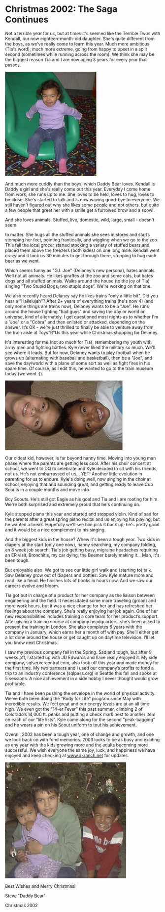 # Christmas 2002: The Saga Continues 

 Not a terrible year for us, but at times it's seemed like the Terrible Twos with Kendall, our now eighteen-month-old daughter. She's quite different from the boys, as we've really come to learn this year. Much more ambitious (Tia's word), much more extreme, going from happy to upset in a split second (sometimes while running across the room). We think she may be the biggest reason Tia and I are now aging 3 years for every year that passes.

![Kendall sliding](/assets/img/kids/kendallsliding.jpg)

And much more cuddly than the boys, which Daddy Bear loves. Kendall is Daddy's girl and she's really come out this year. Everyday I come home from work, she runs up to me. She loves to be held, loves to hug, loves to be close. She's started to talk and is now waving good-bye to everyone. We still haven't figured out why she likes some people and not others, but quite a few people that greet her with a smile get a furrowed brow and a scowl.

And she loves animals. Stuffed, live, domestic, wild, large, small - doesn't seem

to matter. She hugs all the stuffed animals she sees in stores and starts stomping her feet, pointing frantically, and wiggling when we go to the zoo. This fall the local grocer started stocking a variety of stuffed bears and placed them above the freezers (both sides) on one long aisle. Kendall went crazy and it took us 30 minutes to get through there, stopping to hug each bear as we went.

Which seems funny as "G.I. Joe" (Delaney's new persona), hates animals. Well not all animals. He likes giraffes at the zoo and some cats, but hates dogs and all stuffed animals. Walks around the house (to the joy of Tia) singing "Two Stupid Dogs, two stupid dogs”. We're working on that one.

We also recently heard Delaney say he likes trains "only a little bit". Did you hear a "Hallelujah"? After 2+ years of everything trains (he's now 4) (and only some things are trains now), Delaney wants to be a "Joe". He runs around the house fighting "bad guys" and saving the day or world or universe, kind of alternately. I get questioned most nights as to whether I'm a "Joe" or a "Cobra" and then enlisted or attacked, depending on the answer. It’s OK - we’re just thrilled to finally be able to venture away from the train aisle at Toys”R”Us this year while Christmas shopping for Delaney.

It's interesting for me (not so much for Tia), remembering my youth with army men and fighting battles.   Kyle never liked the military so much. We'll see where it leads. But for now, Delaney wants to play football when he grows up (alternating with baseball and basketball), then be a "Joe", and save the day/world with a plane of some sort as well as fight fires in his spare time. Of course, as I edit this, he wanted to go to the train museum today (we went :)).

![The boys hanging out](/assets/img/kids/xmas2002.jpg)

Our oldest kid, however, is far beyond nanny time. Moving into young man phase where the parents are getting less cool. After his choir concert at school, we went to DQ to celebrate and Kyle decided to sit with his friends, not us. He’s not embarrassed of us… YET! Another little evolution in parenting for us to endure. Kyle's doing well, now singing in the choir at school, enjoying that and sounding great, and getting ready to leave Cub Scouts in a couple months and move into

Boy Scouts. He's still got Eagle as his goal and Tia and I are rooting for him. We're both surprised and extremely proud that he's continuing on.

Kyle stopped piano this year and started and stopped violin. Kind of sad for the parents after a great spring piano recital and us enjoying his playing, but he wanted a break. Hopefully we'll see him pick it back up; he's pretty good and it would be a nice complement to his singing.

And the biggest kids in the house? Whew it's been a tough year. Two kids in diapers at the start (only one now), nanny searching, my company folding, an 8 week job search, Tia's job getting busy, migraine headaches requiring an ER visit, Bronchitis, my car dying, the Beemer barely making it… Man, it's been tough.

But enjoyable also. We got to see our little girl walk and (starting to) talk. Saw Delaney grow out of diapers and bottles. Saw Kyle mature more and read like a fiend. He finishes lots of books in hours now. And we saw our careers evolve and bloom.

Tia got put in charge of a product for her company as the liaison between engineering and the field. It necessitated some more traveling (groan) and more work hours, but it was a nice change for her and has refreshed her feelings about the company. She's really enjoying her job again. One of her new responsibilities includes training a core team for her product’s support. After giving a training course at company headquarters, she’s been asked to present the training in London. She also completes 6 years with the company in January, which earns her a month off with pay. She’ll either get a lot done around the house or get caught up on daytime television.   I’ll let you know next Christmas.

I saw my previous company fail in the Spring. Sad and tough, but after 9 weeks off, I started up with JD Edwards and have really enjoyed it. My side company, sqlservercentral.com, also took off this year and made money for the first time.   My two partners and I used our company’s profits to fund a trip to an industry conference (sqlpass.org) in Seattle this fall and spoke at 5 sessions. A nice achievement in a side hobby I never thought would grow profitable.

Tia and I have been pushing the envelope in the world of physical activity. We’ve both been doing the “Body for Life” program since May with incredible results. We feel great and our energy levels are at an all time high. We even got the “14-er Fever” this past summer, climbing 2 of Colorado’s 14,000 ft. peaks and putting a check mark next to another item on each of our “life lists”. Kyle came along for the second “peak-bagging” and he wears a pin on his Scout uniform to tout his achievement.

Overall, 2002 has been a tough year, one of change and growth, and one we look back on with fond memories. 2003 looks to be as busy and exciting as any year with the kids growing more and the adults becoming more successful. We wish everyone the same joy, luck, and happiness we have enjoyed and keep checking at www.dkranch.net for updates.

![kids on Christmas](/assets/img/kids/all3xmas2002.jpg)

Best Wishes and Merry Christmas!

Steve "Daddy Bear"

Christmas 2002 